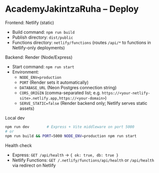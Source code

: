 # AcademyJakintzaRuha – Deploy

Frontend: Netlify (static)
- Build command: `npm run build`
- Publish directory: `dist/public`
- Functions directory: `netlify/functions` (routes `/api/*` to functions in Netlify-only deployments)

Backend: Render (Node/Express)
- Start command: `npm run start`
- Environment:
  - `NODE_ENV=production`
  - `PORT` (Render sets it automatically)
  - `DATABASE_URL` (Neon Postgres connection string)
  - `CORS_ORIGIN` (comma-separated list; e.g. `https://<your-netlify-site>.netlify.app,https://<your-domain>`)
  - `SERVE_STATIC=false` (Render backend only; Netlify serves static assets)

Local dev
```bash
npm run dev        # Express + Vite middleware on port 5000
# or
npm run build && PORT=5000 NODE_ENV=production npm run start
```

Health check
- Express: `GET /api/health` -> `{ ok: true, db: true }`
- Netlify Functions: `GET /.netlify/functions/api/health` or `/api/health` via redirect on Netlify
